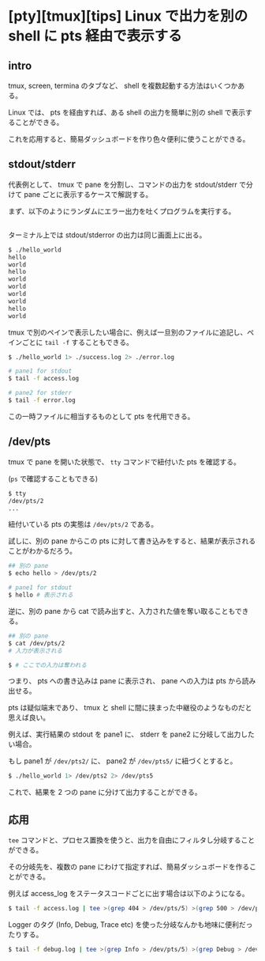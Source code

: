 # [pty][tmux][tips] Linux で出力を別の shell に pts 経由で表示する

## intro

tmux, screen, termina のタブなど、 shell を複数起動する方法はいくつかある。

Linux では、 pts を経由すれば、ある shell の出力を簡単に別の shell で表示することができる。

これを応用すると、簡易ダッシュボードを作り色々便利に使うことができる。


## stdout/stderr

代表例として、 tmux で pane を分割し、コマンドの出力を stdout/stderr で分けて pane ごとに表示するケースで解説する。

まず、以下のようにランダムにエラー出力を吐くプログラムを実行する。


```js:hello_world
```

ターミナル上では stdout/stderror の出力は同じ画面上に出る。


```sh
$ ./hello_world
hello
world
hello
world
world
world
world
hello
world
```

tmux で別のペインで表示したい場合に、例えば一旦別のファイルに追記し、ペインごとに `tail -f` することもできる。


```sh
$ ./hello_world 1> ./success.log 2> ./error.log
```


```sh
# pane1 for stdout
$ tail -f access.log
```


```sh
# pane2 for stderr
$ tail -f error.log
```

この一時ファイルに相当するものとして pts を代用できる。


## /dev/pts

tmux で pane を開いた状態で、 `tty` コマンドで紐付いた pts を確認する。

(`ps` で確認することもできる)


```sh
$ tty
/dev/pts/2
...
```

紐付いている pts の実態は `/dev/pts/2` である。

試しに、別の pane からこの pts に対して書き込みをすると、結果が表示されることがわかるだろう。


```sh
## 別の pane
$ echo hello > /dev/pts/2
```


```sh
# pane1 for stdout
$ hello # 表示される
```

逆に、別の pane から cat で読み出すと、入力された値を奪い取ることもできる。


```sh
## 別の pane
$ cat /dev/pts/2
# 入力が表示される
```


```sh
$ # ここでの入力は奪われる
```

つまり、 pts への書き込みは pane に表示され、 pane への入力は pts から読み出せる。

pts は疑似端末であり、 tmux と shell に間に挟まった中継役のようなものだと思えば良い。

例えば、実行結果の stdout を pane1 に、 stderr を pane2 に分岐して出力したい場合。

もし pane1 が `/dev/pts2/` に、 pane2 が `/dev/pts5/` に紐づくとすると。


```sh
$ ./hello_world 1> /dev/pts2 2> /dev/pts5
```

これで、結果を 2 つの pane に分けて出力することができる。


## 応用

`tee` コマンドと、プロセス置換を使うと、出力を自由にフィルタし分岐することができる。

その分岐先を、複数の pane にわけて指定すれば、簡易ダッシュボードを作ることができる。

例えば access_log をステータスコードごとに出す場合は以下のようになる。


```sh
$ tail -f access.log | tee >(grep 404 > /dev/pts/5) >(grep 500 > /dev/pts/6) >(grep 451 > /dev/pts/7)
```

Logger のタグ (Info, Debug, Trace etc) を使った分岐なんかも地味に便利だったりする。


```sh
$ tail -f debug.log | tee >(grep Info > /dev/pts/5) >(grep Debug > /dev/pts/6) >(grep Trace > /dev/pts/7)
```
